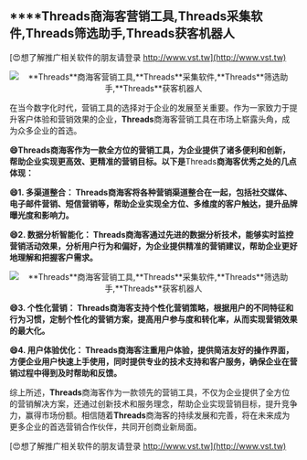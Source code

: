 ## ****Threads**商海客营销工具,**Threads**采集软件,**Threads**筛选助手,**Threads**获客机器人**

[😍想了解推广相关软件的朋友请登录 http://www.vst.tw](http://www.vst.tw)

 <center><img src="https://vst.tw/MP4/tuiguang/png/2.png" alt="**Threads**商海客营销工具,**Threads**采集软件,**Threads**筛选助手,**Threads**获客机器人"></center>

在当今数字化时代，营销工具的选择对于企业的发展至关重要。作为一家致力于提升客户体验和营销效果的企业，**Threads**商海客营销工具在市场上崭露头角，成为众多企业的首选。

**😄**Threads**商海客作为一款全方位的营销工具，为企业提供了诸多便利和创新，帮助企业实现更高效、更精准的营销目标。以下是**Threads**商海客优秀之处的几点体现：**

**😄1. 多渠道整合： **Threads**商海客将各种营销渠道整合在一起，包括社交媒体、电子邮件营销、短信营销等，帮助企业实现全方位、多维度的客户触达，提升品牌曝光度和影响力。**

**😄2. 数据分析智能化： **Threads**商海客通过先进的数据分析技术，能够实时监控营销活动效果，分析用户行为和偏好，为企业提供精准的营销建议，帮助企业更好地理解和把握客户需求。**

 <center><img src="https://vst.tw/MP4/tuiguang/png/5.png" alt="**Threads**商海客营销工具,**Threads**采集软件,**Threads**筛选助手,**Threads**获客机器人"></center>

**😄3. 个性化营销： **Threads**商海客支持个性化营销策略，根据用户的不同特征和行为习惯，定制个性化的营销方案，提高用户参与度和转化率，从而实现营销效果的最大化。**

**😄4. 用户体验优化： **Threads**商海客注重用户体验，提供简洁友好的操作界面，方便企业用户快速上手使用，同时提供专业的技术支持和客户服务，确保企业在营销过程中得到及时帮助和反馈。**

综上所述，**Threads**商海客作为一款领先的营销工具，不仅为企业提供了全方位的营销解决方案，还通过创新技术和服务理念，帮助企业实现营销目标，提升竞争力，赢得市场份额。相信随着**Threads**商海客的持续发展和完善，将在未来成为更多企业的首选营销合作伙伴，共同开创商业新局面。

[😍想了解推广相关软件的朋友请登录 http://www.vst.tw](http://www.vst.tw)



